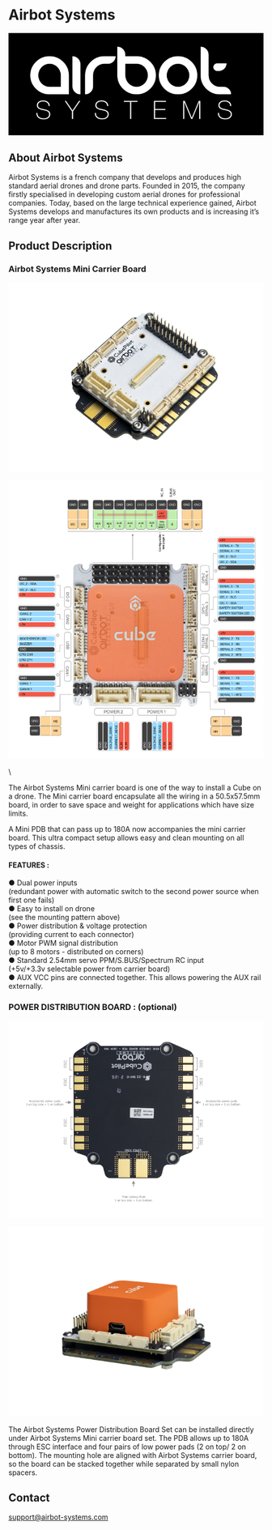 # Airbot Systems

![](<../../.gitbook/assets/Airbot Systems Logo.png>)

## About Airbot Systems

Airbot Systems is a french company that develops and produces high standard aerial drones and drone parts. Founded in 2015, the company firstly specialised in developing custom aerial drones for professional companies. Today, based on the large technical experience gained, Airbot Systems develops and manufactures its own products and is increasing it’s range year after year.

## Product Description

### Airbot Systems Mini Carrier Board

![](<../../.gitbook/assets/Airbot Mini Carrier Board.png>)

![](<../../.gitbook/assets/Airbot Mini Carrier Board with Cube Orange.png>)


\

The Airbot Systems Mini carrier board is one of the way to install a Cube on a drone. The Mini carrier board encapsulate all the wiring in a 50.5x57.5mm board, in order to save space and weight for applications which have size limits.

A Mini PDB that can pass up to 180A now accompanies the mini carrier board. This ultra compact setup allows easy and clean mounting on all types of chassis.

#### &#xD; &#xD;&#xD;**FEATURES :**

●  Dual power inputs \
&#x20;   (redundant power with automatic switch to the second power source when first one fails)\
●  Easy to install on drone \
&#x20;   (see the mounting pattern above)\
●  Power distribution & voltage protection \
&#x20;   (providing current to each connector)\
●  Motor PWM signal distribution\
&#x20;   (up to 8 motors - distributed on corners)\
●  Standard 2.54mm servo PPM/S.BUS/Spectrum RC input \
&#x20;   (+5v/+3.3v selectable power from carrier board)\
●  AUX VCC pins are connected together. This allows powering the AUX rail externally.



### &#xD;&#xD;**POWER DISTRIBUTION BOARD : (optional)**

![](<../../.gitbook/assets/Airbot POWER DISTRIBUTION BOARD.png>)

![](<../../.gitbook/assets/Airbot POWER DISTRIBUTION BOARD with carrier board.png>)

The Airbot Systems Power Distribution Board Set can be installed directly under Airbot Systems Mini carrier board set. The PDB allows up to 180A through ESC interface and four pairs of low power pads (2 on top/ 2 on bottom). The mounting hole are aligned with Airbot Systems carrier board, so the board can be stacked together while separated by small nylon spacers.





**Contact**
-----------

support@airbot-systems.com
